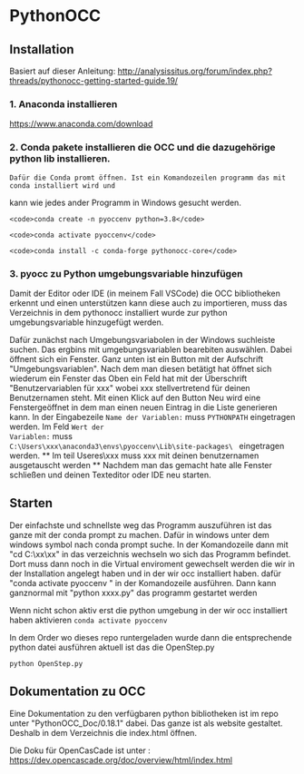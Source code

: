 
# PythonOCC 

## Installation

Basiert auf dieser Anleitung: http://analysissitus.org/forum/index.php?threads/pythonocc-getting-started-guide.19/

### 1. Anaconda installieren

  https://www.anaconda.com/download

### 2. Conda pakete installieren die OCC und die dazugehörige python lib installieren.
    Dafür die Conda promt öffnen. Ist ein Komandozeilen programm das mit conda installiert wird und
   kann wie jedes ander Programm in Windows gesucht werden.

    <code>conda create -n pyoccenv python=3.8</code>
   
    <code>conda activate pyoccenv</code>
   
    <code>conda install -c conda-forge pythonocc-core</code>

### 3. pyocc zu Python umgebungsvariable hinzufügen

  Damit der Editor oder IDE (in meinem Fall VSCode) die OCC bibliotheken erkennt und einen unterstützen kann
  diese auch zu importieren, muss das Verzeichnis in dem pythonocc installiert wurde zur python umgebungsvariable hinzugefügt werden.

  
  Dafür zunächst nach Umgebungsvariabolen in der Windows suchleiste suchen. Das ergbins mit umgebungsvariablen bearebiten auswählen.
  Dabei öffnent sich ein Fenster. Ganz unten ist ein Button mit der Aufschrift "Umgebungsvariablen". Nach dem man diesen betätigt hat öffnet sich
  wiederum ein Fenster das Oben ein Feld hat mit der Überschrift "Benutzervariablen für xxx" wobei xxx stellvertretend für deinen Benutzernamen steht.
  Mit einen Klick auf den Button Neu wird eine Fenstergeöffnet in dem man einen neuen Eintrag in die Liste generieren kann.
  In der Eingabezeile <code>Name der Variablen:</code> muss <code>PYTHONPATH</code> eingetragen werden.
  Im Feld <code>Wert der Variablen:</code> muss <code> C:\Users\xxx\anaconda3\envs\pyoccenv\Lib\site-packages\ </code> eingetragen werden. ** Im teil Useres\xxx muss xxx mit deinen benutzernamen ausgetauscht werden **
  Nachdem man das gemacht hate alle Fenster schließen und deinen Texteditor oder IDE neu starten.

## Starten 

Der einfachste und schnellste weg das Programm auszuführen ist das ganze mit
der conda prompt zu machen. Dafür in windows unter dem windows symbol nach conda prompt suche.
In der Komandozeile dann mit "cd C:\xx\xx" in das verzeichnis wechseln wo sich das Programm befindet.
Dort muss dann noch in die Virtual enviroment gewechselt werden die wir in der Installation
angelegt haben und in der wir occ installiert haben.
dafür  "conda activate pyoccenv " in der Komandozeile ausführen.
Dann kann ganznormal mit "python xxxx.py" das programm gestartet werden

Wenn nicht schon aktiv erst die python umgebung in der wir occ installiert haben aktivieren
<code>conda activate pyoccenv</code>

In dem Order wo dieses repo runtergeladen wurde dann die entsprechende python datei ausführen
aktuell ist das die OpenStep.py

<code>python OpenStep.py</code>

## Dokumentation zu OCC

Eine Dokumentation zu den verfügbaren python bibliotheken ist im repo unter "PythonOCC_Doc/0.18.1" dabei.
Das ganze ist als website gestaltet. Deshalb in dem Verzeichnis die index.html öffnen.

Die Doku für OpenCasCade ist unter : https://dev.opencascade.org/doc/overview/html/index.html
